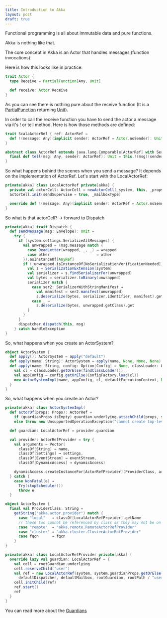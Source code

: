 ```yaml
---
title: Introduction to Akka
layout: post
draft: true
---
```

Functional programming is all about immutable data and pure functions.

Akka is nothing like that.

The core concept in Akka is an Actor that handles messages (function invocations).

Here is how this looks like in practice:

```scala
trait Actor {
  type Receive = PartialFunction[Any, Unit]

  def receive: Actor.Receive
}
```

As you can see there is nothing pure about the receive function (It is a [PartialFunction](http://www.scala-lang.org/api/current/#scala.PartialFunction) returning [Unit](http://www.scala-lang.org/api/current/#scala.Unit)).

In order to call the receive function you have to send the actor a message via it's ! or tell method. Here is how those methods are defined:

```scala
trait ScalaActorRef { ref: ActorRef ⇒
  def !(message: Any)(implicit sender: ActorRef = Actor.noSender): Unit
}

abstract class ActorRef extends java.lang.Comparable[ActorRef] with Serializable {
  final def tell(msg: Any, sender: ActorRef): Unit = this.!(msg)(sender)
}
```

So what happens behind the scenes when you send a message? It depends on the implementation of ActorRef. Let's start with the LocalActorRef:

```scala
private[akka] class LocalActorRef private[akka] {
  private val actorCell: ActorCell = newActorCell(_system, this, _props, _dispatcher, _supervisor)
  actorCell.init(sendSupervise = true, _mailboxType)

  override def !(message: Any)(implicit sender: ActorRef = Actor.noSender): Unit = actorCell.sendMessage(message, sender)
}
```

So what is that actorCell? -> forward to Dispatch

```scala
private[akka] trait Dispatch {
  def sendMessage(msg: Envelope): Unit =
    try {
      if (system.settings.SerializeAllMessages) {
        val unwrapped = (msg.message match {
          case DeadLetter(wrapped, _, _) ⇒ wrapped
          case other                     ⇒ other
        }).asInstanceOf[AnyRef]
        if (!unwrapped.isInstanceOf[NoSerializationVerificationNeeded]) {
          val s = SerializationExtension(system)
          val serializer = s.findSerializerFor(unwrapped)
          val bytes = serializer.toBinary(unwrapped)
          serializer match {
            case ser2: SerializerWithStringManifest ⇒
              val manifest = ser2.manifest(unwrapped)
              s.deserialize(bytes, serializer.identifier, manifest).get != null
            case _ ⇒
              s.deserialize(bytes, unwrapped.getClass).get
          }
        }
      }
      dispatcher.dispatch(this, msg)
    } catch handleException
}
```

So, what happens when you create an ActorSystem?

```scala
object ActorSystem {
  def apply(): ActorSystem = apply("default")
  def apply(name: String): ActorSystem = apply(name, None, None, None)
  def apply(name: String, config: Option[Config] = None, classLoader: Option[ClassLoader] = None, defaultExecutionContext: Option[ExecutionContext] = None): ActorSystem = {
    val cl = classLoader.getOrElse(findClassLoader())
    val appConfig = config.getOrElse(ConfigFactory.load(cl))
    new ActorSystemImpl(name, appConfig, cl, defaultExecutionContext, None).start()
  }
}
```

So, what happens when you create an Actor?

```scala
private[akka] class ActorSystemImpl(
  def actorOf(props: Props): ActorRef =
    if (guardianProps.isEmpty) guardian.underlying.attachChild(props, systemService = false)
    else throw new UnsupportedOperationException("cannot create top-level actor from the outside on ActorSystem with custom user guardian")

  def guardian: LocalActorRef = provider.guardian

  val provider: ActorRefProvider = try {
    val arguments = Vector(
      classOf[String] → name,
      classOf[Settings] → settings,
      classOf[EventStream] → eventStream,
      classOf[DynamicAccess] → dynamicAccess)

    dynamicAccess.createInstanceFor[ActorRefProvider](ProviderClass, arguments).get
  } catch {
    case NonFatal(e) ⇒
      Try(stopScheduler())
      throw e
  }

object ActorSystem {
  final val ProviderClass: String =
    getString("akka.actor.provider") match {
      case "local"   ⇒ classOf[LocalActorRefProvider].getName
      // these two cannot be referenced by class as they may not be on the classpath
      case "remote"  ⇒ "akka.remote.RemoteActorRefProvider"
      case "cluster" ⇒ "akka.cluster.ClusterActorRefProvider"
      case fqcn      ⇒ fqcn
    }  
}

private[akka] class LocalActorRefProvider private[akka] (
  override lazy val guardian: LocalActorRef = {
    val cell = rootGuardian.underlying
    cell.reserveChild("user")
    val ref = new LocalActorRef(system, system.guardianProps.getOrElse(Props(classOf[LocalActorRefProvider.Guardian], guardianStrategy)),
      defaultDispatcher, defaultMailbox, rootGuardian, rootPath / "user")
    cell.initChild(ref)
    ref.start()
    ref
  }
}
```

You can read more about the [Guardians](http://doc.akka.io/docs/akka/current/general/supervision.html)

